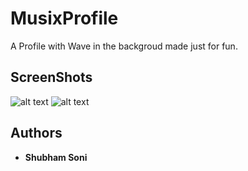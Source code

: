 # MusixProfile
A Profile with Wave in the backgroud made just for fun.

## ScreenShots
![alt text](https://user-images.githubusercontent.com/15217195/37557892-6d3f7728-2a31-11e8-8b0c-41ff0518558a.jpg)
![alt text](https://user-images.githubusercontent.com/15217195/37557891-6c9b55da-2a31-11e8-9bb2-d8420a28781a.png)

## Authors
* **Shubham Soni** 
